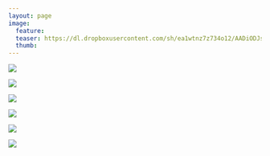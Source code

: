 ```yaml
---
layout: page
image:
  feature:
  teaser: https://dl.dropboxusercontent.com/sh/ea1wtnz7z734o12/AADiODJse6S2Lv2t0-x_9IBra/luontokuvat/talvi/2/DS43187-245px.jpg
  thumb:
---
```


[![](https://dl.dropboxusercontent.com/sh/ea1wtnz7z734o12/AACtSt3fogrbW9M_6B2FVB3-a/luontokuvat/talvi/2/DS43154-800px.jpg)](https://dl.dropboxusercontent.com/sh/ea1wtnz7z734o12/AADHvK4zN5pCmh84EmP04Z4Ca/luontokuvat/talvi/2/DS43154.jpg)

[![](https://dl.dropboxusercontent.com/sh/ea1wtnz7z734o12/AAArvWzgj7HVAJeIl7PsB8Tza/luontokuvat/talvi/2/DS43166-800px.jpg)](https://dl.dropboxusercontent.com/sh/ea1wtnz7z734o12/AACPqyBGp2Ed2pAVZs7MEQ52a/luontokuvat/talvi/2/DS43166.jpg)

[![](https://dl.dropboxusercontent.com/sh/ea1wtnz7z734o12/AACxjwNmt1kGcJe3Jv51BG7qa/luontokuvat/talvi/2/DS43269-800px.jpg)](https://dl.dropboxusercontent.com/sh/ea1wtnz7z734o12/AADepqntCc46E_yM_Wa6Ptmma/luontokuvat/talvi/2/DS43269.jpg)

[![](https://dl.dropboxusercontent.com/sh/ea1wtnz7z734o12/AACIwQ21w72n2F66dprTNM81a/luontokuvat/talvi/2/DS43279-800px.jpg)](https://dl.dropboxusercontent.com/sh/ea1wtnz7z734o12/AADIxMgAB3zhq1FizcscG6Lca/luontokuvat/talvi/2/DS43279.jpg)

[![](https://dl.dropboxusercontent.com/sh/ea1wtnz7z734o12/AAD4fYcmAJTOgYaRVhQPm5rea/luontokuvat/talvi/2/DS43187-800px.jpg)](https://dl.dropboxusercontent.com/sh/ea1wtnz7z734o12/AABlIZkZ-h_y5fXP3LUR7Cnga/luontokuvat/talvi/2/DS43187.jpg)

[![](https://dl.dropboxusercontent.com/sh/ea1wtnz7z734o12/AACqajNTd_vOTJ7HmxKbFDlwa/luontokuvat/talvi/2/DS43189-800px.jpg)](https://dl.dropboxusercontent.com/sh/ea1wtnz7z734o12/AAAmgUc2hWkdIBRwSm7hv1-ea/luontokuvat/talvi/2/DS43189.jpg)
